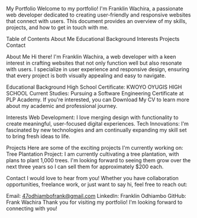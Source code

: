 My Portfolio
Welcome to my portfolio! I'm Franklin Wachira, a passionate web developer dedicated to creating user-friendly and responsive websites that connect with users. This document provides an overview of my skills, projects, and how to get in touch with me.

Table of Contents
About Me
Educational Background
Interests
Projects
Contact

About Me
Hi there! I'm Franklin Wachira, a web developer with a keen interest in crafting websites that not only function well but also resonate with users. I specialize in user experience and responsive design, ensuring that every project is both visually appealing and easy to navigate.

Educational Background
High School Certificate: KWOYO OYUGIS HIGH SCHOOL
Current Studies: Pursuing a Software Engineering Certificate at PLP Academy.
If you're interested, you can Download My CV to learn more about my academic and professional journey.

Interests
Web Development: I love merging design with functionality to create meaningful, user-focused digital experiences.
Tech Innovations: I'm fascinated by new technologies and am continually expanding my skill set to bring fresh ideas to life.

Projects
Here are some of the exciting projects I'm currently working on:
Tree Plantation Project: I am currently cultivating a tree plantation, with plans to plant 1,000 trees. I'm looking forward to seeing them grow over the next three years so I can sell them for approximately $200 each.

Contact
I would love to hear from you! Whether you have collaboration opportunities, freelance work, or just want to say hi, feel free to reach out:

Email: 47odhiambofrank@gmail.com
LinkedIn: Franklin Odhiambo
GitHub: Frank Wachira
Thank you for visiting my portfolio! I'm looking forward to connecting with you!

